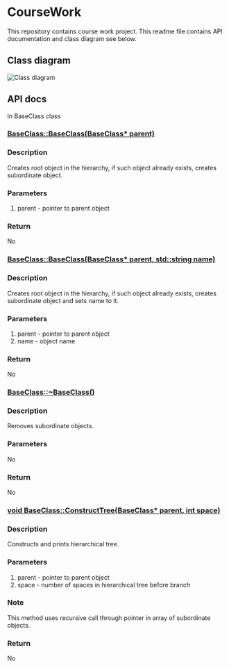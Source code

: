 # CourseWork
This repository contains course work project. This readme file contains API documentation and class diagram see below.

## Class diagram
![Class diagram](https://github.com/Pirate1953/CourseWork/blob/master/images/class_diagram.png)

## API docs
In BaseClass class
### [BaseClass::BaseClass(BaseClass* parent)](https://github.com/Pirate1953/CourseWork/blob/master/Working_with_objects/BaseClass.cpp#L3)
### Description
Creates root object in the hierarchy, if such object already exists, creates subordinate object.
### Parameters
1. parent	- pointer to parent object 
### Return
No

### [BaseClass::BaseClass(BaseClass* parent, std::string name)](https://github.com/Pirate1953/CourseWork/blob/master/Working_with_objects/BaseClass.cpp#L13)
### Description
Creates root object in the hierarchy, if such object already exists, creates subordinate object and sets name to it.
### Parameters
1. parent	- pointer to parent object 
2. name	- object name 
### Return
No

### [BaseClass::~BaseClass()](https://github.com/Pirate1953/CourseWork/blob/master/Working_with_objects/BaseClass.cpp#L23)
### Description
Removes subordinate objects.
### Parameters
No
### Return
No

### [void BaseClass::ConstructTree(BaseClass* parent, int space)](https://github.com/Pirate1953/CourseWork/blob/master/Working_with_objects/BaseClass.cpp#L86)
### Description
Constructs and prints hierarchical tree.
### Parameters
1. parent	- pointer to parent object 
2. space	- number of spaces in hierarchical tree before branch 
### Note
This method uses recursive call through pointer in array of subordinate objects.
### Return
No
